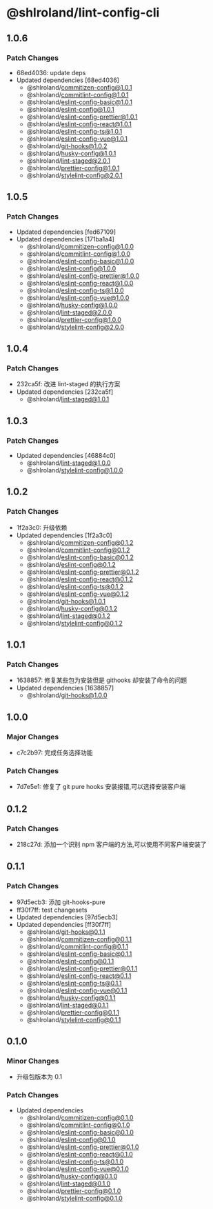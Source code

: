 # @shlroland/lint-config-cli

## 1.0.6

### Patch Changes

- 68ed4036: update deps
- Updated dependencies [68ed4036]
  - @shlroland/commitizen-config@1.0.1
  - @shlroland/commitlint-config@1.0.1
  - @shlroland/eslint-config-basic@1.0.1
  - @shlroland/eslint-config@1.0.1
  - @shlroland/eslint-config-prettier@1.0.1
  - @shlroland/eslint-config-react@1.0.1
  - @shlroland/eslint-config-ts@1.0.1
  - @shlroland/eslint-config-vue@1.0.1
  - @shlroland/git-hooks@1.0.2
  - @shlroland/husky-config@1.0.1
  - @shlroland/lint-staged@2.0.1
  - @shlroland/prettier-config@1.0.1
  - @shlroland/stylelint-config@2.0.1

## 1.0.5

### Patch Changes

- Updated dependencies [fed67109]
- Updated dependencies [171ba1a4]
  - @shlroland/commitizen-config@1.0.0
  - @shlroland/commitlint-config@1.0.0
  - @shlroland/eslint-config-basic@1.0.0
  - @shlroland/eslint-config@1.0.0
  - @shlroland/eslint-config-prettier@1.0.0
  - @shlroland/eslint-config-react@1.0.0
  - @shlroland/eslint-config-ts@1.0.0
  - @shlroland/eslint-config-vue@1.0.0
  - @shlroland/husky-config@1.0.0
  - @shlroland/lint-staged@2.0.0
  - @shlroland/prettier-config@1.0.0
  - @shlroland/stylelint-config@2.0.0

## 1.0.4

### Patch Changes

- 232ca5f: 改进 lint-staged 的执行方案
- Updated dependencies [232ca5f]
  - @shlroland/lint-staged@1.0.1

## 1.0.3

### Patch Changes

- Updated dependencies [46884c0]
  - @shlroland/lint-staged@1.0.0
  - @shlroland/stylelint-config@1.0.0

## 1.0.2

### Patch Changes

- 1f2a3c0: 升级依赖
- Updated dependencies [1f2a3c0]
  - @shlroland/commitizen-config@0.1.2
  - @shlroland/commitlint-config@0.1.2
  - @shlroland/eslint-config-basic@0.1.2
  - @shlroland/eslint-config@0.1.2
  - @shlroland/eslint-config-prettier@0.1.2
  - @shlroland/eslint-config-react@0.1.2
  - @shlroland/eslint-config-ts@0.1.2
  - @shlroland/eslint-config-vue@0.1.2
  - @shlroland/git-hooks@1.0.1
  - @shlroland/husky-config@0.1.2
  - @shlroland/lint-staged@0.1.2
  - @shlroland/stylelint-config@0.1.2

## 1.0.1

### Patch Changes

- 1638857: 修复某些包为安装但是 githooks 却安装了命令的问题
- Updated dependencies [1638857]
  - @shlroland/git-hooks@1.0.0

## 1.0.0

### Major Changes

- c7c2b97: 完成任务选择功能

### Patch Changes

- 7d7e5e1: 修复了 git pure hooks 安装报错,可以选择安装客户端

## 0.1.2

### Patch Changes

- 218c27d: 添加一个识别 npm 客户端的方法,可以使用不同客户端安装了

## 0.1.1

### Patch Changes

- 97d5ecb3: 添加 git-hooks-pure
- ff30f7ff: test changesets
- Updated dependencies [97d5ecb3]
- Updated dependencies [ff30f7ff]
  - @shlroland/git-hooks@0.1.1
  - @shlroland/commitizen-config@0.1.1
  - @shlroland/commitlint-config@0.1.1
  - @shlroland/eslint-config-basic@0.1.1
  - @shlroland/eslint-config@0.1.1
  - @shlroland/eslint-config-prettier@0.1.1
  - @shlroland/eslint-config-react@0.1.1
  - @shlroland/eslint-config-ts@0.1.1
  - @shlroland/eslint-config-vue@0.1.1
  - @shlroland/husky-config@0.1.1
  - @shlroland/lint-staged@0.1.1
  - @shlroland/prettier-config@0.1.1
  - @shlroland/stylelint-config@0.1.1

## 0.1.0

### Minor Changes

- 升级包版本为 0.1

### Patch Changes

- Updated dependencies
  - @shlroland/commitizen-config@0.1.0
  - @shlroland/commitlint-config@0.1.0
  - @shlroland/eslint-config-basic@0.1.0
  - @shlroland/eslint-config@0.1.0
  - @shlroland/eslint-config-prettier@0.1.0
  - @shlroland/eslint-config-react@0.1.0
  - @shlroland/eslint-config-ts@0.1.0
  - @shlroland/eslint-config-vue@0.1.0
  - @shlroland/husky-config@0.1.0
  - @shlroland/lint-staged@0.1.0
  - @shlroland/prettier-config@0.1.0
  - @shlroland/stylelint-config@0.1.0
